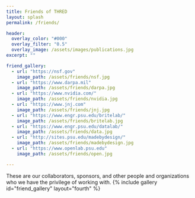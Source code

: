 ```yaml
---
title: Friends of THRED
layout: splash
permalink: /friends/

header:
  overlay_color: "#000"
  overlay_filter: "0.5"
  overlay_image: /assets/images/publications.jpg
excerpt: ""

friend_gallery:
  - url: "https://nsf.gov"
    image_path: /assets/friends/nsf.jpg
  - url: "https://www.darpa.mil"
    image_path: /assets/friends/darpa.jpg
  - url: "https://www.nvidia.com/"
    image_path: /assets/friends/nvidia.jpg
  - url: "https://www.jnj.com"
    image_path: /assets/friends/jnj.jpg
  - url: "https://www.engr.psu.edu/britelab/"
    image_path: /assets/friends/britelab.jpg
  - url: "https://www.engr.psu.edu/datalab/"
    image_path: /assets/friends/data.jpg
  - url: "http://sites.psu.edu/madebydesign/"
    image_path: /assets/friends/madebydesign.jpg
  - url: "https://www.openlab.psu.edu"
    image_path: /assets/friends/open.jpg

---
```

These are our collaborators, sponsors, and other people and organizations who we have the privilege of working with.
{% include gallery id="friend_gallery" layout="fourth" %}
